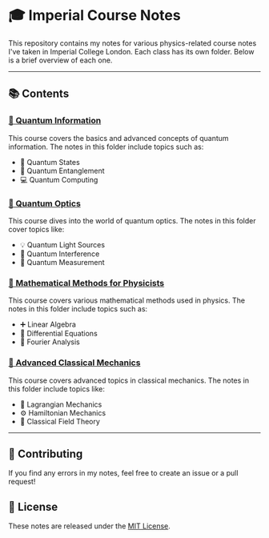# 🎓 Imperial Course Notes

This repository contains my notes for various physics-related course notes I've taken in Imperial College London. Each class has its own folder. Below is a brief overview of each one.

---

## 📚 Contents

### [🔮 Quantum Information](./quantum-information)

This course covers the basics and advanced concepts of quantum information. The notes in this folder include topics such as:

- 🧩 Quantum States
- 🔗 Quantum Entanglement
- 💻 Quantum Computing

### [🌈 Quantum Optics](./quantum-optics)

This course dives into the world of quantum optics. The notes in this folder cover topics like:

- 💡 Quantum Light Sources
- 🌊 Quantum Interference
- 📏 Quantum Measurement

### [🧮 Mathematical Methods for Physicists](./mathematical-methods-for-physicists)

This course covers various mathematical methods used in physics. The notes in this folder include topics such as:

- ➕ Linear Algebra
- 🔄 Differential Equations
- 🎵 Fourier Analysis

### [🚀 Advanced Classical Mechanics](./advanced-classical-mechanics)

This course covers advanced topics in classical mechanics. The notes in this folder include topics like:

- 🏹 Lagrangian Mechanics
- ⚙️ Hamiltonian Mechanics
- 🌾 Classical Field Theory

---

## 🤝 Contributing

If you find any errors in my notes, feel free to create an issue or a pull request!

## 📜 License

These notes are released under the [MIT License](./LICENSE).

